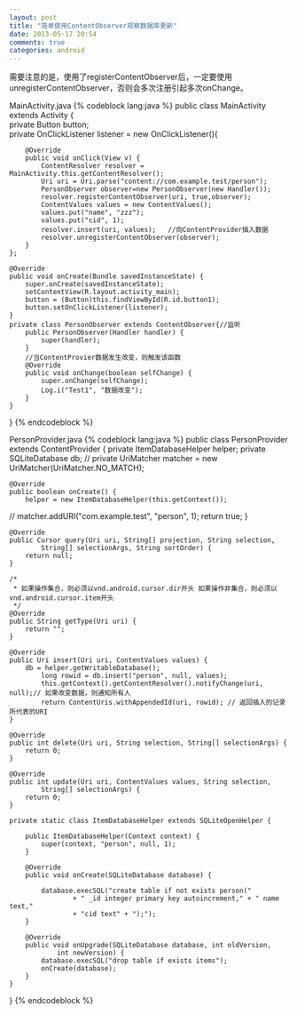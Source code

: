 ```yaml
---
layout: post
title: "简单使用ContentObserver观察数据库更新"
date: 2013-05-17 20:54
comments: true
categories: android
---
```


<!-- more -->

需要注意的是，使用了registerContentObserver后，一定要使用unregisterContentObserver，否则会多次注册引起多次onChange。

MainActivity.java
{% codeblock lang:java %}
public class MainActivity extends Activity {  
    private Button button;  
    private OnClickListener listener = new OnClickListener(){  
  
        @Override  
        public void onClick(View v) {  
            ContentResolver resolver = MainActivity.this.getContentResolver();  
            Uri uri = Uri.parse("content://com.example.test/person");  
            PersonObserver observer=new PersonObserver(new Handler());
            resolver.registerContentObserver(uri, true,observer);  
            ContentValues values = new ContentValues();  
            values.put("name", "zzz");  
            values.put("cid", 1);  
            resolver.insert(uri, values);   //向ContentProvider插入数据  
            resolver.unregisterContentObserver(observer);
        }  
    };  
    
    @Override  
    public void onCreate(Bundle savedInstanceState) {  
        super.onCreate(savedInstanceState);  
        setContentView(R.layout.activity_main);  
        button = (Button)this.findViewById(R.id.button1);  
        button.setOnClickListener(listener);  
    }  
    private class PersonObserver extends ContentObserver{//监听  
        public PersonObserver(Handler handler) {  
            super(handler);  
        }  
        //当ContentProvier数据发生改变，则触发该函数  
        @Override  
        public void onChange(boolean selfChange) {  
            super.onChange(selfChange);  
            Log.i("Test1", "数据改变");  
        }  
    }  
}
{% endcodeblock %}

PersonProvider.java
{% codeblock lang:java %}
public class PersonProvider extends ContentProvider {
	private ItemDatabaseHelper helper;
	private SQLiteDatabase db;
//	private UriMatcher matcher = new UriMatcher(UriMatcher.NO_MATCH);

	@Override
	public boolean onCreate() {
		helper = new ItemDatabaseHelper(this.getContext());
//		matcher.addURI("com.example.test", "person", 1);
		return true;
	}

	@Override
	public Cursor query(Uri uri, String[] projection, String selection,
			String[] selectionArgs, String sortOrder) {
		return null;
	}

	/*
	 * 如果操作集合，则必须以vnd.android.cursor.dir开头 如果操作非集合，则必须以vnd.android.cursor.item开头
	 */
	@Override
	public String getType(Uri uri) {
		return "";
	}

	@Override
	public Uri insert(Uri uri, ContentValues values) {
		db = helper.getWritableDatabase();
			long rowid = db.insert("person", null, values);
			this.getContext().getContentResolver().notifyChange(uri, null);// 如果改变数据，则通知所有人
			return ContentUris.withAppendedId(uri, rowid); // 返回插入的记录所代表的URI
	}

	@Override
	public int delete(Uri uri, String selection, String[] selectionArgs) {
		return 0;
	}

	@Override
	public int update(Uri uri, ContentValues values, String selection,
			String[] selectionArgs) {
		return 0;
	}

	private static class ItemDatabaseHelper extends SQLiteOpenHelper {

		public ItemDatabaseHelper(Context context) {
			super(context, "person", null, 1);
		}

		@Override
		public void onCreate(SQLiteDatabase database) {

			database.execSQL("create table if not exists person("
					+ " _id integer primary key autoincrement," + " name text,"
					+ "cid text" + ");");
		}

		@Override
		public void onUpgrade(SQLiteDatabase database, int oldVersion,
				int newVersion) {
			database.execSQL("drop table if exists items");
			onCreate(database);
		}
	}
}
{% endcodeblock %}
